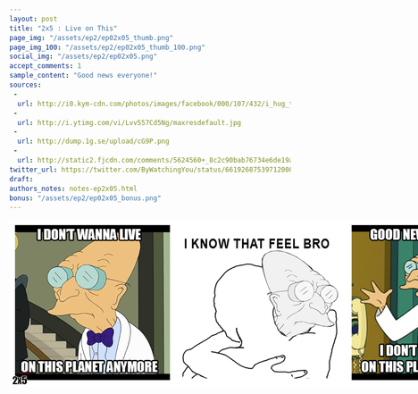 ```yaml
---
layout: post
title: "2x5 : Live on This"
page_img: "/assets/ep2/ep02x05_thumb.png"
page_img_100: "/assets/ep2/ep02x05_thumb_100.png"
social_img: "/assets/ep2/ep02x05.png"
accept_comments: 1
sample_content: "Good news everyone!"
sources: 
 - 
  url: http://i0.kym-cdn.com/photos/images/facebook/000/107/432/i_hug_that_feel.png
 - 
  url: http://i.ytimg.com/vi/Lvv557Cd5Ng/maxresdefault.jpg
 - 
  url: http://dump.1g.se/upload/cG9P.png
 - 
  url: http://static2.fjcdn.com/comments/5624560+_8c2c90bab76734e6de19a946648402c2.png
twitter_url: https://twitter.com/ByWatchingYou/status/661926875397120000
draft: 
authors_notes: notes-ep2x05.html
bonus: "/assets/ep2/ep02x05_bonus.png"
---
```



<div style="margin-left: auto; margin-right: auto; width: 900px;">
  <img src="/assets/ep2/ep02x05.png" alt="Live on This" style="width: 900px" />
</div>

<div style="display: none">
  Script:

  Farnsworth: I don't wanna live on this planet anymore.
  Feels guy: I know that feel bro.
  Farnsworth: Good news everyone! I don't wanna live on this planet anymore!
</div>
